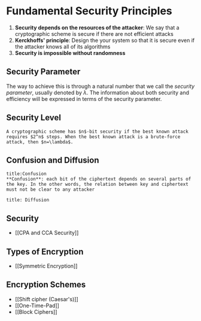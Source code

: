 # Fundamental Security Principles

1. **Security depends on the resources of the attacker**: We say that a cryptographic scheme is secure if there are not efficient attacks
2. **Kerckhoffs' principle**: Design the your system so that it is secure even if the attacker knows all of its algorithms
3. **Security is impossible without randomness**

## Security Parameter

The way to achieve this is through a natural number that we call the _security parameter_, usually denoted by $\lambda$. The information about both security and efficiency will be expressed in terms of the security parameter.

## Security Level 

```ad-abstract
A cryptographic scheme has $n$-bit security if the best known attack requires $2^n$ steps. When the best known attack is a brute-force attack, then $n=\lambda$.
```

## Confusion and Diffusion

```ad-abstract
title:Confusion
**Confusion**: each bit of the ciphertext depends on several parts of the key. In the other words, the relation between key and ciphertext must not be clear to any attacker
```

```ad-abstract
title: Diffusion

```

## Security

* [[CPA and CCA Security]]

## Types of Encryption

 * [[Symmetric Encryption]]

## Encryption Schemes

* [[Shift cipher (Caesar's)]]
* [[One-Time-Pad]]
* [[Block Ciphers]]

